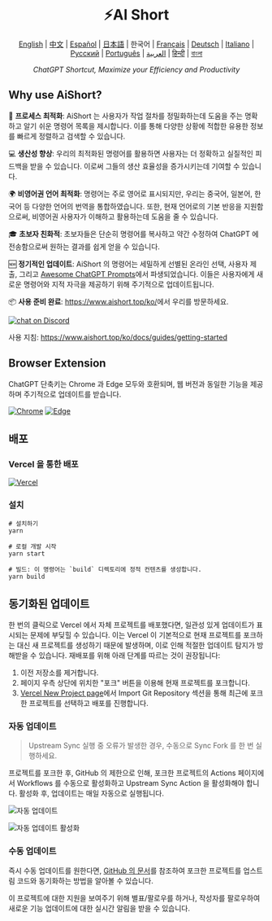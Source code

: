 <h1 align="center">
⚡️AI Short
</h1>
<p align="center">
    <a href="/README-en.md">English</a> | <a href="/README.md">中文</a> |
<a href="./README-es.md">Español</a> |
<a href="./README-ja.md">日本語</a> |
한국어 |
<a href="./README-fr.md">Français</a> |
<a href="./README-de.md">Deutsch</a> |
<a href="./README-it.md">Italiano</a> |
<a href="./README-ru.md">Русский</a> |
<a href="./README-pt.md">Português</a> |
<a href="./README-ar.md">العربية</a> |
<a href="./README-hi.md">हिन्दी</a> |
<a href="./README-bn.md">বাংলা</a>
</p>
<p align="center">
    <em>ChatGPT Shortcut, Maximize your Efficiency and Productivity</em>
</p>

## Why use AiShort?

🚀 **프로세스 최적화**: AiShort 는 사용자가 작업 절차를 정밀화하는데 도움을 주는 명확하고 알기 쉬운 명령어 목록을 제시합니다. 이를 통해 다양한 상황에 적합한 유용한 정보를 빠르게 정렬하고 검색할 수 있습니다.

💻 **생산성 향상**: 우리의 최적화된 명령어를 활용하면 사용자는 더 정확하고 실질적인 피드백을 받을 수 있습니다. 이로써 그들의 생산 효율성을 증가시키는데 기여할 수 있습니다.

🌍 **비영어권 언어 최적화**: 명령어는 주로 영어로 표시되지만, 우리는 중국어, 일본어, 한국어 등 다양한 언어의 번역을 통합하였습니다. 또한, 현재 언어로의 기본 반응을 지원함으로써, 비영어권 사용자가 이해하고 활용하는데 도움을 줄 수 있습니다.

🎓 **초보자 친화적**: 초보자들은 단순히 명령어를 복사하고 약간 수정하여 ChatGPT 에 전송함으로써 원하는 결과를 쉽게 얻을 수 있습니다.

🆕 **정기적인 업데이트**: AiShort 의 명령어는 세밀하게 선별된 온라인 선택, 사용자 제출, 그리고 [Awesome ChatGPT Prompts](https://github.com/f/awesome-chatgpt-prompts)에서 파생되었습니다. 이들은 사용자에게 새로운 명령어와 지적 자극을 제공하기 위해 주기적으로 업데이트됩니다.

📦 **사용 준비 완료**: <https://www.aishort.top/ko/>에서 우리를 방문하세요.

<a href="https://discord.gg/PZTQfJ4GjX">
   <img src="https://img.shields.io/discord/1048780149899939881?color=%2385c8c8&label=Discord&logo=discord&style=for-the-badge" alt="chat on Discord" />
</a>

사용 지침: <https://www.aishort.top/ko/docs/guides/getting-started>

## Browser Extension

ChatGPT 단축키는 Chrome 과 Edge 모두와 호환되며, 웹 버전과 동일한 기능을 제공하며 주기적으로 업데이트를 받습니다.

<a href="https://chrome.google.com/webstore/detail/chatgpt-shortcut/blcgeoojgdpodnmnhfpohphdhfncblnj">
  <img src="https://img.newzone.top/2023-06-05-12-28-49.png?imageMogr2/format/webp"  alt="Chrome" valign="middle" /></a>

<a href="https://microsoftedge.microsoft.com/addons/detail/chatgpt-shortcut/hnggpalhfjmdhhmgfjpmhlfilnbmjoin">
  <img src="https://img.newzone.top/2023-06-05-12-26-20.png?imageMogr2/format/webp" alt="Edge" valign="middle" /></a>

## 배포

### Vercel 을 통한 배포

[![Vercel](https://vercel.com/button)](https://vercel.com/new/clone?repository-url=https%3A%2F%2Fgithub.com%2Frockbenben%2FChatGPT-Shortcut%2Ftree%2Fgh-pages)

### 설치

```shell
# 설치하기
yarn

# 로컬 개발 시작
yarn start

# 빌드: 이 명령어는 `build` 디렉토리에 정적 컨텐츠를 생성합니다.
yarn build
```

## 동기화된 업데이트

한 번의 클릭으로 Vercel 에서 자체 프로젝트를 배포했다면, 일관성 있게 업데이트가 표시되는 문제에 부딪힐 수 있습니다. 이는 Vercel 이 기본적으로 현재 프로젝트를 포크하는 대신 새 프로젝트를 생성하기 때문에 발생하며, 이로 인해 적절한 업데이트 탐지가 방해받을 수 있습니다. 재배포를 위해 아래 단계를 따르는 것이 권장됩니다:

1. 이전 저장소를 제거합니다.
2. 페이지 우측 상단에 위치한 "포크" 버튼을 이용해 현재 프로젝트를 포크합니다.
3. [Vercel New Project page](https://vercel.com/new)에서 Import Git Repository 섹션을 통해 최근에 포크한 프로젝트를 선택하고 배포를 진행합니다.

### 자동 업데이트

> Upstream Sync 실행 중 오류가 발생한 경우, 수동으로 Sync Fork 를 한 번 실행하세요.

프로젝트를 포크한 후, GitHub 의 제한으로 인해, 포크한 프로젝트의 Actions 페이지에서 Workflows 를 수동으로 활성화하고 Upstream Sync Action 을 활성화해야 합니다. 활성화 후, 업데이트는 매일 자동으로 실행됩니다.

![자동 업데이트](https://img.newzone.top/2023-05-19-11-57-59.png?imageMogr2/format/webp)

![자동 업데이트 활성화](https://img.newzone.top/2023-05-19-11-59-26.png?imageMogr2/format/webp)

### 수동 업데이트

즉시 수동 업데이트를 원한다면, [GitHub 의 문서](https://docs.github.com/en/pull-requests/collaborating-with-pull-requests/working-with-forks/syncing-a-fork)를 참조하여 포크한 프로젝트를 업스트림 코드와 동기화하는 방법을 알아볼 수 있습니다.

이 프로젝트에 대한 지원을 보여주기 위해 별표/팔로우를 하거나, 작성자를 팔로우하여 새로운 기능 업데이트에 대한 실시간 알림을 받을 수 있습니다.
